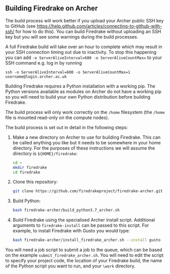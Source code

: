 ## Building Firedrake on Archer

The build process will work better if you upload your Archer public SSH key to GitHub (see https://help.github.com/articles/connecting-to-github-with-ssh/ for how to do this). You can build Firedrake without uploading an SSH key but you will see some warnings during the build processes. 

A full Firedrake build will take over an hour to complete which may result in your SSH connection timing out due to inactivity. To stop this happening you can add `-o ServerAliveInterval=600 -o ServerAliveCountMax=` to your SSH command e.g. log in by running 
```
ssh -o ServerAliveInterval=600 -o ServerAliveCountMax=1 username@login.archer.ac.uk
```

Building Firedrake requires a Python installation with a working pip. The Python versions available as modules on Archer do not have a working pip so you will need to build your own Python distribution before building Firedrake.

The build process will only work correctly on the `/home` filesystem (the `/home` file is mounted read-only on the compute nodes).

The build process is set out in detail in the following steps:

1.	Make a new directory on Archer to use for building Firedrake. This can be called anything you like but it needs to be somewhere in your home directory. For the purposes of these instructions we will assume the directory is `${HOME}/firedrake`:
    ```bash
    cd ~
    mkdir firedrake
    cd firedrake
2.  Clone this repository:
    ```bash
    git clone https://github.com/firedrakeproject/firedrake-archer.git
    ```
3.  Build Python:
    ```bash
    bash firedrake-archer/build_python3.7_archer.sh
    ```
4.  Build Firedrake using the specialised Archer install script. Additional arguments to `firedrake-install` can be passed to this script. For example, to install Firedrake with Gusto you would type:
    ```bash
    bash firedrake-archer/install_firedrake_archer.sh --install gusto
    ```

You will need a job script to submit a job to the queue, which can be based on the example `submit_firedrake_archer.sh`. You will need to edit the script to specify your project code, the location of your Firedrake build, the name of the Python script you want to run, and your `\work` directory. 

